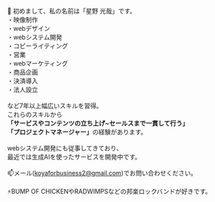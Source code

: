 👋 初めまして、私の名前は「星野 光哉」です。
<br>
・映像制作<br>
・webデザイン<br>
・webシステム開発<br>
・コピーライティング<br>
・営業<br>
・webマーケティング<br>
・商品企画<br>
・決済導入<br>
・法人設立<br>
<br>
など7年以上幅広いスキルを習得。<br>
これらのスキルから<br>
<b>「サービスやコンテンツの立ち上げ~セールスまで一貫して行う」</b><br>
<b>「プロジェクトマネージャー」</b>の経験があります。<br>
<br> 
webシステム開発にも従事してきており、<br>
最近では生成AIを使ったサービスを開発中です。<br>
<br>
📫メール(koyaforbusiness2@gmail.com)でお問い合わせください。<br>
<br>
⚡BUMP OF CHICKENやRADWIMPSなどの邦楽ロックバンドが好きです。<br>
